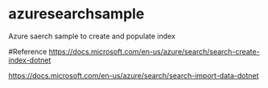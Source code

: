 # azuresearchsample
Azure saerch sample to create and populate index

#Reference
https://docs.microsoft.com/en-us/azure/search/search-create-index-dotnet

https://docs.microsoft.com/en-us/azure/search/search-import-data-dotnet
